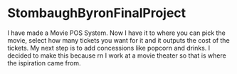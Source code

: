 # StombaughByronFinalProject
  I have made a Movie POS System. Now I have it to where you can pick the movie, select how many tickets you want for it and it outputs the cost of the tickets.
  My next step is to add concessions like popcorn and drinks. I decided to make this because rn I work at a movie theater so that is where the ispiration came from.
  
